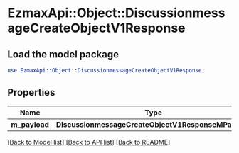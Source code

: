 # EzmaxApi::Object::DiscussionmessageCreateObjectV1Response

## Load the model package
```perl
use EzmaxApi::Object::DiscussionmessageCreateObjectV1Response;
```

## Properties
Name | Type | Description | Notes
------------ | ------------- | ------------- | -------------
**m_payload** | [**DiscussionmessageCreateObjectV1ResponseMPayload**](DiscussionmessageCreateObjectV1ResponseMPayload.md) |  | 

[[Back to Model list]](../README.md#documentation-for-models) [[Back to API list]](../README.md#documentation-for-api-endpoints) [[Back to README]](../README.md)



